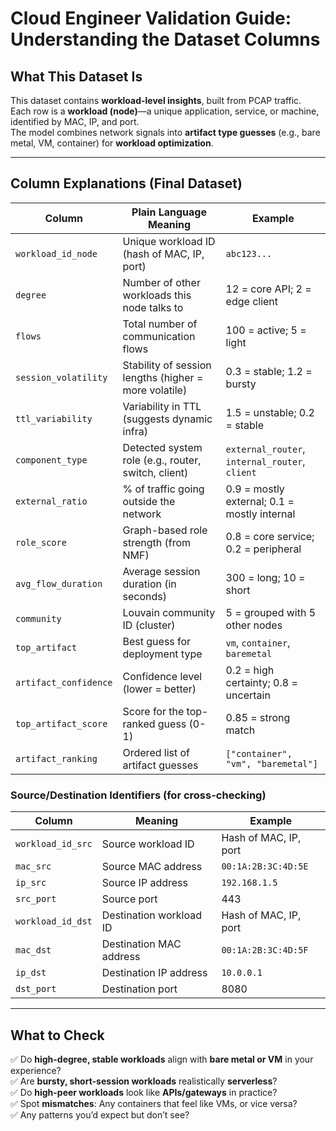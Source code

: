 # Cloud Engineer Validation Guide: Understanding the Dataset Columns


## What This Dataset Is

This dataset contains **workload-level insights**, built from PCAP traffic.  
Each row is a **workload (node)**—a unique application, service, or machine, identified by MAC, IP, and port.  
The model combines network signals into **artifact type guesses** (e.g., bare metal, VM, container) for **workload optimization**.  

---

## Column Explanations (Final Dataset)

| **Column** | **Plain Language Meaning** | **Example** |
|------------|----------------------------|-------------|
| `workload_id_node` | Unique workload ID (hash of MAC, IP, port) | `abc123...` |
| `degree` | Number of other workloads this node talks to | 12 = core API; 2 = edge client |
| `flows` | Total number of communication flows | 100 = active; 5 = light |
| `session_volatility` | Stability of session lengths (higher = more volatile) | 0.3 = stable; 1.2 = bursty |
| `ttl_variability` | Variability in TTL (suggests dynamic infra) | 1.5 = unstable; 0.2 = stable |
| `component_type` | Detected system role (e.g., router, switch, client) | `external_router`, `internal_router`, `client` |
| `external_ratio` | % of traffic going outside the network | 0.9 = mostly external; 0.1 = mostly internal |
| `role_score` | Graph-based role strength (from NMF) | 0.8 = core service; 0.2 = peripheral |
| `avg_flow_duration` | Average session duration (in seconds) | 300 = long; 10 = short |
| `community` | Louvain community ID (cluster) | 5 = grouped with 5 other nodes |
| `top_artifact` | Best guess for deployment type | `vm`, `container`, `baremetal` |
| `artifact_confidence` | Confidence level (lower = better) | 0.2 = high certainty; 0.8 = uncertain |
| `top_artifact_score` | Score for the top-ranked guess (0-1) | 0.85 = strong match |
| `artifact_ranking` | Ordered list of artifact guesses | `["container", "vm", "baremetal"]` |

### Source/Destination Identifiers (for cross-checking)
| **Column** | **Meaning** | Example |
|------------|-------------|---------|
| `workload_id_src` | Source workload ID | Hash of MAC, IP, port |
| `mac_src` | Source MAC address | `00:1A:2B:3C:4D:5E` |
| `ip_src` | Source IP address | `192.168.1.5` |
| `src_port` | Source port | 443 |
| `workload_id_dst` | Destination workload ID | Hash of MAC, IP, port |
| `mac_dst` | Destination MAC address | `00:1A:2B:3C:4D:5F` |
| `ip_dst` | Destination IP address | `10.0.0.1` |
| `dst_port` | Destination port | 8080 |

---

## What to Check

✅ Do **high-degree, stable workloads** align with **bare metal or VM** in your experience?  
✅ Are **bursty, short-session workloads** realistically **serverless**?  
✅ Do **high-peer workloads** look like **APIs/gateways** in practice?  
✅ Spot **mismatches**: Any containers that feel like VMs, or vice versa?  
✅ Any patterns you’d expect but don’t see?  
